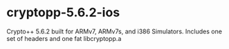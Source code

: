 cryptopp-5.6.2-ios
==================

Crypto++ 5.6.2 built for ARMv7, ARMv7s, and i386 Simulators. Includes one set of headers and one fat libcryptopp.a
